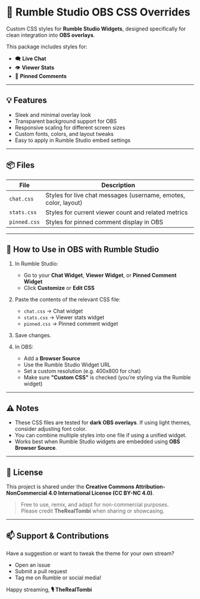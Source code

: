 # 🎨 Rumble Studio OBS CSS Overrides

Custom CSS styles for **Rumble Studio Widgets**, designed specifically for clean integration into **OBS overlays**.

This package includes styles for:
- 🗨️ **Live Chat**
- 👁️ **Viewer Stats**
- 📌 **Pinned Comments**

---

## 💡 Features

- Sleek and minimal overlay look
- Transparent background support for OBS
- Responsive scaling for different screen sizes
- Custom fonts, colors, and layout tweaks
- Easy to apply in Rumble Studio embed settings

---

## 📦 Files

| File | Description |
|------|-------------|
| `chat.css` | Styles for live chat messages (username, emotes, color, layout) |
| `stats.css` | Styles for current viewer count and related metrics |
| `pinned.css` | Styles for pinned comment display in OBS |

---

## 🧩 How to Use in OBS with Rumble Studio

1. In Rumble Studio:
   - Go to your **Chat Widget**, **Viewer Widget**, or **Pinned Comment Widget**
   - Click **Customize** or **Edit CSS**

2. Paste the contents of the relevant CSS file:
   - `chat.css` → Chat widget
   - `stats.css` → Viewer stats widget
   - `pinned.css` → Pinned comment widget

3. Save changes.

4. In OBS:
   - Add a **Browser Source**
   - Use the Rumble Studio Widget URL
   - Set a custom resolution (e.g. 400x800 for chat)
   - Make sure **"Custom CSS"** is checked (you’re styling via the Rumble widget)

---

## ⚠️ Notes

- These CSS files are tested for **dark OBS overlays**. If using light themes, consider adjusting font color.
- You can combine multiple styles into one file if using a unified widget.
- Works best when Rumble Studio widgets are embedded using **OBS Browser Source**.

---

## 🤝 License

This project is shared under the **Creative Commons Attribution-NonCommercial 4.0 International License (CC BY-NC 4.0)**.

> Free to use, remix, and adapt for non-commercial purposes.  
> Please credit **TheRealTombi** when sharing or showcasing.

---

## 📫 Support & Contributions

Have a suggestion or want to tweak the theme for your own stream?

- Open an issue
- Submit a pull request
- Tag me on Rumble or social media!

Happy streaming,
**🎙️ TheRealTombi**
